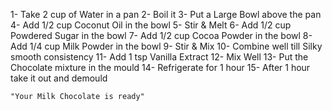 1- Take 2 cup of Water in a pan 
2- Boil it
3- Put a Large Bowl above the pan
4- Add 1/2 cup Coconut Oil in the bowl
5- Stir & Melt
6- Add 1/2 cup Powdered Sugar in the bowl
7- Add 1/2 cup Cocoa Powder in the bowl
8- Add 1/4 cup Milk Powder in the bowl
9- Stir & Mix
10- Combine well till Silky smooth consistency
11- Add 1 tsp Vanilla Extract
12- Mix Well
13- Put the Chocolate mixture in the mould
14- Refrigerate for 1 hour
15- After 1 hour take it out and demould

    "Your Milk Chocolate is ready" 